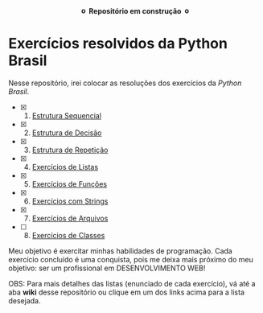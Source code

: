 <h4 align="center">
<img src="https://emojipedia-us.s3.amazonaws.com/source/skype/289/construction_1f6a7.png" alt="obras" width="15"> Repositório em construção <img src="https://emojipedia-us.s3.amazonaws.com/source/skype/289/construction_1f6a7.png" alt="obras" width="15">
</h4>

# Exercícios resolvidos da Python Brasil 

Nesse repositório, irei colocar as resoluções dos exercícios da _Python Brasil_.

- [x] 1. [Estrutura Sequencial](https://wiki.python.org.br/EstruturaSequencial)
- [x] 2. [Estrutura de Decisão](https://wiki.python.org.br/EstruturaDeDecisao)
- [x] 3. [Estrutura de Repetição](https://wiki.python.org.br/EstruturaDeRepeticao)
- [x] 4. [Exercícios de Listas](https://wiki.python.org.br/ExerciciosListas)
- [x] 5. [Exercícios de Funções](https://wiki.python.org.br/ExerciciosFuncoes)
- [x] 6. [Exercícios com Strings](https://wiki.python.org.br/ExerciciosComStrings)
- [x] 7. [Exercícios de Arquivos](https://wiki.python.org.br/ExerciciosArquivos)
- [ ] 8. [Exercícios de Classes](https://wiki.python.org.br/ExerciciosClasses)

Meu objetivo é exercitar minhas habilidades de programação. Cada exercício concluído é uma conquista, pois me deixa mais próximo do meu objetivo: ser um profissional em DESENVOLVIMENTO WEB!


OBS: Para mais detalhes das listas (enunciado de cada exercício), vá até a aba **wiki** desse repositório ou clique em um dos links acima para a lista desejada.
